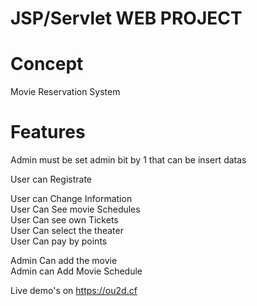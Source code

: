 # JSP/Servlet WEB PROJECT

# Concept
Movie Reservation System

# Features
Admin must be set admin bit by 1 that can be insert datas

User can Registrate  


User can Change Information  
User Can See movie Schedules  
User Can see own Tickets  
User Can select the theater  
User Can pay by points  



Admin Can add the movie  
Admin can Add Movie Schedule  


Live demo's on https://ou2d.cf  
